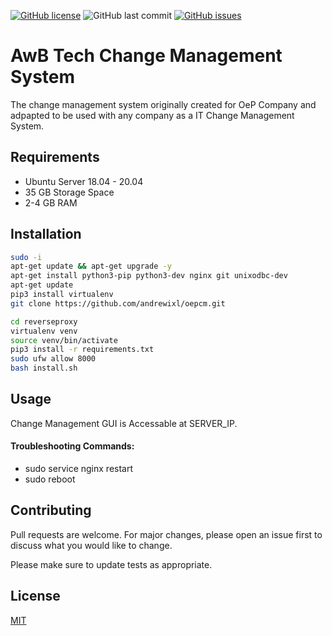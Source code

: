 <a href="https://github.com/andrewixl/reverseproxy/blob/master/LICENSE.txt"><img alt="GitHub license" src="https://img.shields.io/github/license/andrewixl/reverseproxy"></a>
<img alt="GitHub last commit" src="https://img.shields.io/github/last-commit/andrewixl/reverseproxy">
<a href="https://github.com/andrewixl/reverseproxy/issues"><img alt="GitHub issues" src="https://img.shields.io/github/issues/andrewixl/reverseproxy"></a>

# AwB Tech Change Management System 
The change management system originally created for OeP Company and adpapted to be used with any company as a IT Change Management System.

## Requirements
 - Ubuntu Server 18.04 - 20.04
 - 35 GB Storage Space
 - 2-4 GB RAM

## Installation

```bash
sudo -i
apt-get update && apt-get upgrade -y
apt-get install python3-pip python3-dev nginx git unixodbc-dev
apt-get update
pip3 install virtualenv
git clone https://github.com/andrewixl/oepcm.git

cd reverseproxy
virtualenv venv
source venv/bin/activate
pip3 install -r requirements.txt
sudo ufw allow 8000
bash install.sh
```

## Usage
Change Management GUI is Accessable at SERVER_IP.

#### Troubleshooting Commands:
- sudo service nginx restart
- sudo reboot

## Contributing
Pull requests are welcome. For major changes, please open an issue first to discuss what you would like to change.

Please make sure to update tests as appropriate.

## License
[MIT](https://choosealicense.com/licenses/mit/)
